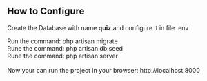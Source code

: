

## How to Configure

Create the Database with name <b>quiz</b> and 
configure it in file .env

Run the command: php artisan migrate<br />
Rune the command: php artisan db:seed<br />
Rune the command: php artisan server<br />
<br />
Now your can run the project in your browser: http://localhost:8000<br />
